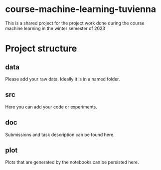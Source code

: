 # course-machine-learning-tuvienna
This is a shared project for the project work done during the course machine learning in the winter semester of 2023
# Project structure
## data
Please add your raw data. Ideally it is in a named folder.
## src
Here you can add your code or experiments.
## doc
Submissions and task description can be found here.
## plot
Plots that are generated by the notebooks can be persisted here.
